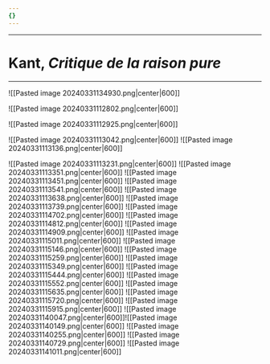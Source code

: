 ```yaml
---
{}
---
```

***
# Kant, *Critique de la raison pure*
***
![[Pasted image 20240331134930.png|center|600]] 

![[Pasted image 20240331112802.png|center|600]]

![[Pasted image 20240331112925.png|center|600]]

![[Pasted image 20240331113042.png|center|600]]
![[Pasted image 20240331113136.png|center|600]]

![[Pasted image 20240331113231.png|center|600]]
![[Pasted image 20240331113351.png|center|600]]
![[Pasted image 20240331113451.png|center|600]]
![[Pasted image 20240331113541.png|center|600]]
![[Pasted image 20240331113638.png|center|600]]
![[Pasted image 20240331113739.png|center|600]]
![[Pasted image 20240331114702.png|center|600]]
![[Pasted image 20240331114812.png|center|600]]
![[Pasted image 20240331114909.png|center|600]]
![[Pasted image 20240331115011.png|center|600]]
![[Pasted image 20240331115146.png|center|600]]
![[Pasted image 20240331115259.png|center|600]]
![[Pasted image 20240331115349.png|center|600]]
![[Pasted image 20240331115444.png|center|600]]
![[Pasted image 20240331115552.png|center|600]]
![[Pasted image 20240331115635.png|center|600]]
![[Pasted image 20240331115720.png|center|600]]
![[Pasted image 20240331115915.png|center|600]]
![[Pasted image 20240331140047.png|center|600]]![[Pasted image 20240331140149.png|center|600]]
![[Pasted image 20240331140255.png|center|600]]
![[Pasted image 20240331140729.png|center|600]]
![[Pasted image 20240331141011.png|center|600]]